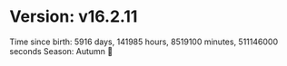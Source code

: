 # Version: v16.2.11
Time since birth: 5916 days, 141985 hours, 8519100 minutes, 511146000 seconds
Season: Autumn 🍁
